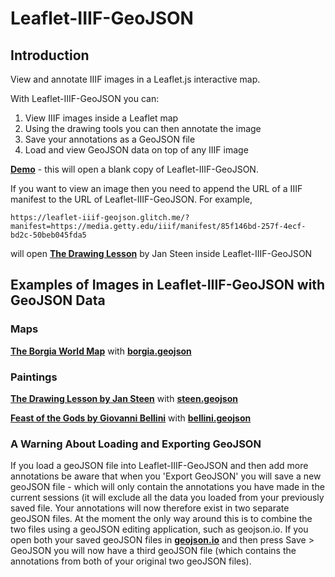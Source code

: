 # Leaflet-IIIF-GeoJSON

## Introduction

View and annotate IIIF images in a Leaflet.js interactive map.

With Leaflet-IIIF-GeoJSON you can:

1. View IIIF images inside a Leaflet map
2. Using the drawing tools you can then annotate the image
3. Save your annotations as a GeoJSON file
4. Load and view GeoJSON data on top of any IIIF image

<a href="https://leaflet-iiif-geojson.glitch.me/" target="_blank"><b>Demo</b></a> - this will open a blank copy of Leaflet-IIIF-GeoJSON. 

If you want to view an image then you need to append the URL of a IIIF manifest to the URL of Leaflet-IIIF-GeoJSON. For example,

`https://leaflet-iiif-geojson.glitch.me/?manifest=https://media.getty.edu/iiif/manifest/85f146bd-257f-4ecf-bd2c-50beb045fda5`

will open 
<a href="https://leaflet-iiif-geojson.glitch.me/?manifest=https://media.getty.edu/iiif/manifest/85f146bd-257f-4ecf-bd2c-50beb045fda5" target="_blank"><b>The Drawing Lesson</b></a> by Jan Steen inside Leaflet-IIIF-GeoJSON


## Examples of Images in Leaflet-IIIF-GeoJSON with GeoJSON Data
 
### Maps


<a href="https://leaflet-iiif-geojson.glitch.me/?manifest=https://www.davidrumsey.com/luna/servlet/iiif/m/RUMSEY~8~1~343041~90111248/manifest" target="_blank"><b>The Borgia World Map</b></a> with <a href="https://github.com/mapsmania/Leaflet-IIIF-GeoJSON/blob/main/geojson/borgia.geojson" target="_blank"><b>borgia.geojson</b></a>

### Paintings


<a href="https://leaflet-iiif-geojson.glitch.me/?manifest=https://media.getty.edu/iiif/manifest/85f146bd-257f-4ecf-bd2c-50beb045fda5" target="_blank"><b>The Drawing Lesson by Jan Steen</b></a> with <a href="https://github.com/mapsmania/Leaflet-IIIF-GeoJSON/blob/main/geojson/steen.geojson" target="_blank"><b>steen.geojson</b></a>

<a href="https://leaflet-iiif-geojson.glitch.me/?manifest=https://www.nga.gov/api/v1/iiif/presentation/manifest.json?cultObj:id=1138" target="_blank"><b>Feast of the Gods by Giovanni Bellini</b></a> with <a href="https://github.com/mapsmania/Leaflet-IIIF-GeoJSON/blob/main/geojson/bellini.geojson" target="_blank"><b>bellini.geojson</b></a>

### A Warning About Loading and Exporting GeoJSON

If you load a geoJSON file into Leaflet-IIIF-GeoJSON and then add more annotations be aware that when you 'Export GeoJSON' you will save a new geoJSON file - which will only contain the annotations you have made in the current sessions (it will exclude all the data you loaded from your previously saved file. Your annotations will now therefore exist in two separate geoJSON files. At the moment the only way around this is to combine the two files using a  geoJSON editing application, such as geojson.io. If you open both your saved geoJSON files in <a href="http://geojson.io/" target="_blank"><b>geojson.io</b></a> and then press Save  > GeoJSON you will now have a third geoJSON file (which contains the annotations from both of your original two geoJSON files).
